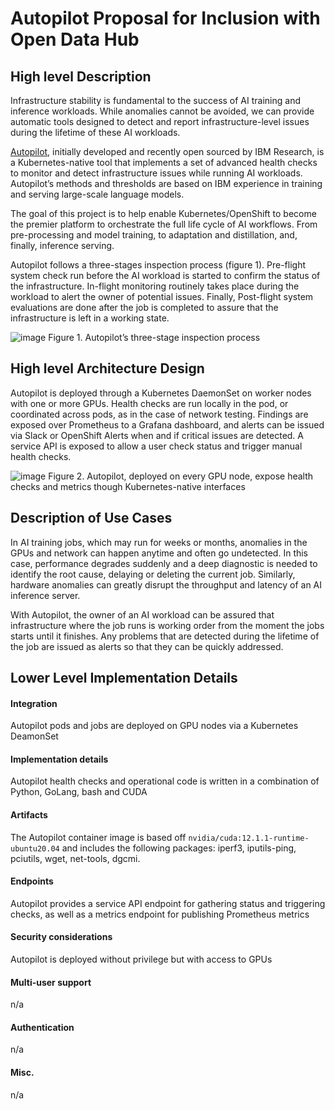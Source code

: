 # Autopilot Proposal for Inclusion with Open Data Hub

## High level Description

Infrastructure stability is fundamental to the success of AI training and inference workloads. While anomalies cannot be avoided, we can provide automatic tools designed to detect and report infrastructure-level issues during the lifetime of these AI workloads. 

[Autopilot](https://github.com/IBM/autopilot), initially developed and recently open sourced by IBM Research, is a Kubernetes-native tool that implements a set of advanced health checks to monitor and detect infrastructure issues while running AI workloads. Autopilot’s methods and thresholds are based on IBM experience in training and serving large-scale language models.  
 
The goal of this project is to help enable Kubernetes/OpenShift to become the premier platform to orchestrate the full life cycle of AI workflows. From pre-processing and model training, to adaptation and distillation, and, finally, inference serving. 

Autopilot follows a three-stages inspection process (figure 1). Pre-flight system check run before the AI workload is started to confirm the status of the infrastructure. In-flight monitoring routinely takes place during the workload to alert the owner of potential issues. Finally, Post-flight system evaluations are done after the job is completed to assure that the infrastructure is left in a working state. 

![image](https://media.github.ibm.com/user/96687/files/4a7c81ba-857a-43d4-bc82-0784ef81b270)
Figure 1. Autopilot’s three-stage inspection process

## High level Architecture Design  

Autopilot is deployed through a Kubernetes DaemonSet on worker nodes with one or more GPUs. Health checks are run locally in the pod, or coordinated across pods, as in the case of network testing. Findings are exposed over Prometheus to a Grafana dashboard, and alerts can be issued via Slack or OpenShift Alerts when and if critical issues are detected.  A service API is exposed to allow a user check status and trigger manual health checks.  

![image](https://media.github.ibm.com/user/96687/files/0d466863-a19e-459d-a492-e2275377d4b9)
Figure 2. Autopilot, deployed on every GPU node, expose health checks and metrics though Kubernetes-native interfaces 

## Description of Use Cases 

In AI training jobs, which may run for weeks or months, anomalies in the GPUs and network can happen anytime and often go undetected. In this case, performance degrades suddenly and a deep diagnostic is needed to identify the root cause, delaying or deleting the current job. Similarly, hardware anomalies can greatly disrupt the throughput and latency of an AI inference server. 

With Autopilot, the owner of an AI workload can be assured that infrastructure where the job runs is working order from the moment the jobs starts until it finishes. Any problems that are detected during the lifetime of the job are issued as alerts so that they can be quickly addressed.  

## Lower Level Implementation Details

#### Integration  

Autopilot pods and jobs are deployed on GPU nodes via a Kubernetes DeamonSet 

#### Implementation details 

Autopilot health checks and operational code is written in a combination of Python, GoLang, bash and CUDA 

 
#### Artifacts 

The Autopilot container image is based off `nvidia/cuda:12.1.1-runtime-ubuntu20.04` and includes the following packages: iperf3, iputils-ping, pciutils, wget, net-tools, dgcmi.  
 

#### Endpoints 

Autopilot provides a service API endpoint for gathering status and triggering checks, as well as a metrics endpoint for publishing Prometheus metrics 

#### Security considerations 

Autopilot is deployed without privilege but with access to GPUs 

#### Multi-user support 

n/a 

#### Authentication 

n/a 

#### Misc.  

n/a 
